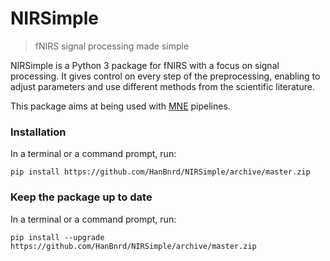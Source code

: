 # NIRSimple

> fNIRS signal processing made simple

NIRSimple is a Python 3 package for fNIRS with a focus on signal processing. It gives control on every step of the preprocessing, enabling to adjust parameters and use different methods from the scientific literature.

This package aims at being used with [MNE](https://mne.tools/stable/index.html) pipelines.

### Installation

In a terminal or a command prompt, run:

```
pip install https://github.com/HanBnrd/NIRSimple/archive/master.zip
```

### Keep the package up to date

In a terminal or a command prompt, run:

```
pip install --upgrade https://github.com/HanBnrd/NIRSimple/archive/master.zip
```
